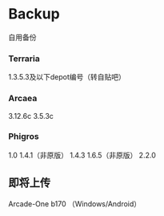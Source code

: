 # Backup
自用备份
### Terraria
1.3.5.3及以下depot编号（转自贴吧）
### Arcaea
3.12.6c
3.5.3c
### Phigros
1.0
1.4.1（非原版）
1.4.3
1.6.5（非原版）
2.2.0
## 即将上传
Arcade-One b170 （Windows/Android）
